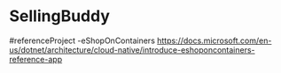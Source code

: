# SellingBuddy

#referenceProject 
-eShopOnContainers
https://docs.microsoft.com/en-us/dotnet/architecture/cloud-native/introduce-eshoponcontainers-reference-app